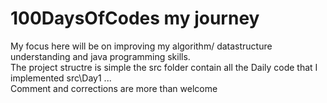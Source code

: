 # 100DaysOfCodes my journey
My focus here will be on improving my algorithm/ datastructure understanding and java programming skills.  
The project structre is simple the src folder contain all the Daily code that I implemented src\Day1 ...  
Comment and corrections are more than welcome
